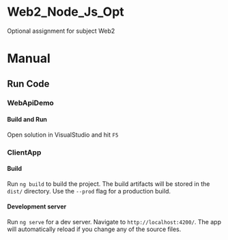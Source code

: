 # Web2_Node_Js_Opt
Optional assignment for subject Web2

# Manual

## Run Code

### WebApiDemo

#### Build and Run

Open solution in VisualStudio and hit `F5`

### ClientApp

#### Build

Run `ng build` to build the project. The build artifacts will be stored in the `dist/` directory. Use the `--prod` flag for a production build.

#### Development server

Run `ng serve` for a dev server. Navigate to `http://localhost:4200/`. The app will automatically reload if you change any of the source files.
